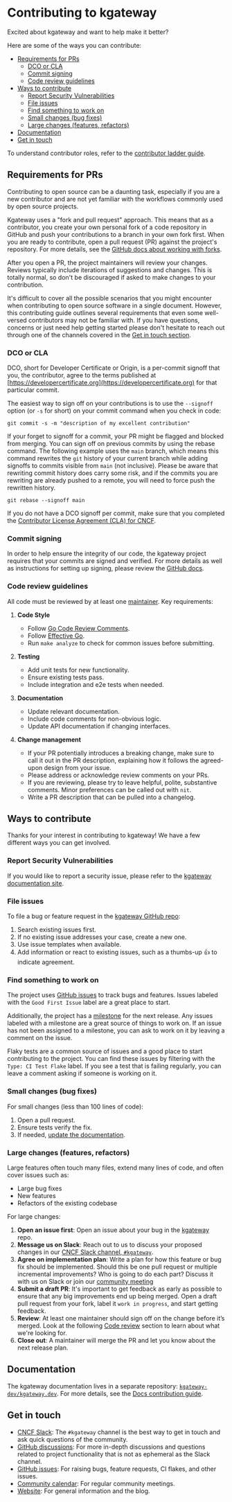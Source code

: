# Contributing to kgateway

Excited about kgateway and want to help make it better?

Here are some of the ways you can contribute:

- [Requirements for PRs](#requirements-for-prs)
  - [DCO or CLA](#dco-or-cla)
  - [Commit signing](#commit-signing)
  - [Code review guidelines](#code-review-guidelines)
- [Ways to contribute](#ways-to-contribute)
  - [Report Security Vulnerabilities](#report-security-vulnerabilities)
  - [File issues](#file-issues)
  - [Find something to work on](#find-something-to-work-on)
  - [Small changes (bug fixes)](#small-changes-bug-fixes)
  - [Large changes (features, refactors)](#large-changes-features-refactors)
- [Documentation](#documentation)
- [Get in touch](#get-in-touch)

To understand contributor roles, refer to the [contributor ladder guide](CONTRIBUTOR_LADDER.md).

## Requirements for PRs

Contributing to open source can be a daunting task, especially if you are a new contributor and are not yet familiar with the workflows commonly used by open source projects. 

Kgateway uses a "fork and pull request" approach. This means that as a contributor, you create your own personal fork of a code repository in GitHub and push your contributions to a branch in your own fork first. When you are ready to contribute, open a pull request (PR) against the project's repository. For more details, see the [GitHub docs about working with forks](https://docs.github.com/en/pull-requests/collaborating-with-pull-requests/working-with-forks).

After you open a PR, the project maintainers will review your changes. Reviews typically include iterations of suggestions and changes. This is totally normal, so don't be discouraged if asked to make changes to your contribution.

It's difficult to cover all the possible scenarios that you might encounter when contributing to open source software in a single document. However, this contributing guide outlines several requirements that even some well-versed contributors may not be familiar with. If you have questions, concerns or just need help getting started please don't hesitate to reach out through one of the channels covered in the [Get in touch section](#get-in-touch).

### DCO or CLA

DCO, short for Developer Certificate or Origin, is a per-commit signoff that you, the contributor, agree to the terms published at [https://developercertificate.org](https://developercertificate.org) for that particular commit.

The easiest way to sign off on your contributions is to use the `--signoff` option (or `-s` for short) on your commit command when you check in code:

```shell
git commit -s -m "description of my excellent contribution"
```

If your forget to signoff for a commit, your PR might be flagged and blocked from merging. You can sign off on previous commits by using the rebase command. The following example uses the `main` branch, which means this command rewrites the `git` history of your current branch while adding signoffs to commits visible from `main` (not inclusive). Please be aware that rewriting commit history does carry some risk, and if the commits you are rewriting are already pushed to a remote, you will need to force push the rewritten history.

```shell
git rebase --signoff main
```

If you do not have a DCO signoff per commit, make sure that you completed the [Contributor License Agreement (CLA) for CNCF](https://github.com/cncf/cla).

### Commit signing

In order to help ensure the integrity of our code, the kgateway project requires that your commits are signed and verified. For more details as well as instructions for setting up signing, please review the [GitHub docs](https://docs.github.com/en/authentication/managing-commit-signature-verification/about-commit-signature-verification).

### Code review guidelines

All code must be reviewed by at least one [maintainer](https://github.com/kgateway-dev/community/blob/main/MAINTAINERS.md). Key requirements:

1. **Code Style**
   
   - Follow [Go Code Review Comments](https://github.com/golang/go/wiki/CodeReviewComments).
   - Follow [Effective Go](https://golang.org/doc/effective_go).
   - Run `make analyze` to check for common issues before submitting.

2. **Testing**

   - Add unit tests for new functionality.
   - Ensure existing tests pass.
   - Include integration and e2e tests when needed.

3. **Documentation**
   
   - Update relevant documentation.
   - Include code comments for non-obvious logic.
   - Update API documentation if changing interfaces.

4. **Change management**
   
   - If your PR potentially introduces a breaking change, make sure to call it out in the PR description, explaining how it follows the agreed-upon design from your issue.
   - Please address or acknowledge review comments on your PRs.
   - If you are reviewing, please try to leave helpful, polite, substantive comments. Minor preferences can be called out with `nit`.
   - Write a PR description that can be pulled into a changelog.

## Ways to contribute

Thanks for your interest in contributing to kgateway! We have a few different ways you can get involved.

### Report Security Vulnerabilities

If you would like to report a security issue, please refer to the [kgateway documentation site](https://kgateway.dev/docs/reference/vulnerabilities/). 

### File issues

To file a bug or feature request in the [kgateway GitHub repo](https://github.com/kgateway-dev/kgateway):

1. Search existing issues first.
2. If no existing issue addresses your case, create a new one.
3. Use issue templates when available.
4. Add information or react to existing issues, such as a thumbs-up 👍 to indicate agreement.

### Find something to work on

The project uses [GitHub issues](https://github.com/kgateway-dev/kgateway/issues) to track bugs and features. Issues labeled with the `Good First Issue` label are a great place to start.

Additionally, the project has a [milestone](https://github.com/kgateway-dev/kgateway/milestones) for the next release. Any issues labeled with a milestone are a great source of things to work on. If an issue has not been assigned to a milestone, you can ask to work on it by leaving a comment on the issue.

Flaky tests are a common source of issues and a good place to start contributing to the project. You can find these issues by filtering with the `Type: CI Test Flake` label. If you see a test that is failing regularly, you can leave a comment asking if someone is working on it.

### Small changes (bug fixes)

For small changes (less than 100 lines of code):

1. Open a pull request.
2. Ensure tests verify the fix.
3. If needed, [update the documentation](#documentation).

### Large changes (features, refactors)

Large features often touch many files, extend many lines of code, and often cover issues such as:

* Large bug fixes
* New features
* Refactors of the existing codebase

For large changes:
1. **Open an issue first**: Open an issue about your bug in the [kgateway](https://github.com/kgateway-dev/kgateway) repo.
2. **Message us on Slack**: Reach out to us to discuss your proposed changes in our [CNCF Slack channel, `#kgateway`](https://cloud-native.slack.com/archives/C080D3PJMS4).
3. **Agree on implementation plan**: Write a plan for how this feature or bug fix should be implemented. Should this be one pull request or multiple incremental improvements? Who is going to do each part? Discuss it with us on Slack or join our [community meeting](https://calendar.google.com/calendar/u/1?cid=ZDI0MzgzOWExMGYwMzAxZjVkYjQ0YTU0NmQ1MDJmODA5YTBjZDcwZGI4ZTBhZGNhMzIwYWRlZjJkOTQ4MzU5Y0Bncm91cC5jYWxlbmRhci5nb29nbGUuY29t)
4. **Submit a draft PR**: It's important to get feedback as early as possible to ensure that any big improvements end up being merged. Open a draft pull request from your fork, label it `work in progress`, and start getting feedback.
5. **Review**: At least one maintainer should sign off on the change before it’s merged. Look at the following [Code review](#code-review-guidelines) section to learn about what we're looking for.
6. **Close out**: A maintainer will merge the PR and let you know about the next release plan.

## Documentation

The kgateway documentation lives in a separate repository: [`kgateway-dev/kgateway.dev`](https://github.com/kgateway-dev/kgateway.dev). For more details, see the [Docs contribution guide](https://kgateway.dev/docs/reference/contribution/).

## Get in touch

* [CNCF Slack](https://cloud-native.slack.com/archives/C080D3PJMS4): The `#kgateway` channel is the best way to get in touch and ask quick questions of the community. 
* [GitHub discussions](https://github.com/kgateway-dev/kgateway/discussions): For more in-depth discussions and questions related to project functionality that is not as ephemeral as the Slack channel.
* [GitHub issues](https://github.com/kgateway-dev/kgateway/issues): For raising bugs, feature requests, CI flakes, and other issues.
* [Community calendar](https://calendar.google.com/calendar/u/1?cid=ZDI0MzgzOWExMGYwMzAxZjVkYjQ0YTU0NmQ1MDJmODA5YTBjZDcwZGI4ZTBhZGNhMzIwYWRlZjJkOTQ4MzU5Y0Bncm91cC5jYWxlbmRhci5nb29nbGUuY29t): For regular community meetings.
* [Website](https://kgateway.dev/): For general information and the blog.
